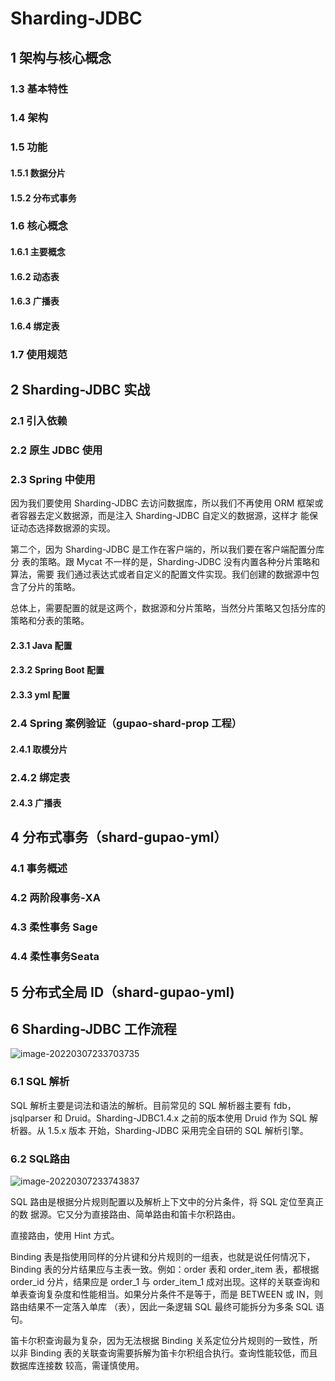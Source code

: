 # Sharding-JDBC



## 1 架构与核心概念

### 1.3 基本特性

### 1.4 架构

### 1.5 功能

#### 1.5.1 数据分片

#### 1.5.2 分布式事务

### 1.6 核心概念

#### 1.6.1 主要概念

#### 1.6.2 动态表

#### 1.6.3 广播表

#### 1.6.4 绑定表

### 1.7 使用规范

## 2 Sharding-JDBC 实战

### 2.1 引入依赖

### 2.2 原生 JDBC 使用

### 2.3 Spring 中使用

因为我们要使用 Sharding-JDBC 去访问数据库，所以我们不再使用 ORM 框架或者容器去定义数据源，而是注入 Sharding-JDBC 自定义的数据源，这样才 能保证动态选择数据源的实现。 

第二个，因为 Sharding-JDBC 是工作在客户端的，所以我们要在客户端配置分库分 表的策略。跟 Mycat 不一样的是，Sharding-JDBC 没有内置各种分片策略和算法，需要 我们通过表达式或者自定义的配置文件实现。我们创建的数据源中包含了分片的策略。 

总体上，需要配置的就是这两个，数据源和分片策略，当然分片策略又包括分库的策略和分表的策略。

#### 2.3.1 Java 配置

#### 2.3.2 Spring Boot 配置

#### 2.3.3 yml 配置

### 2.4 Spring 案例验证（gupao-shard-prop 工程）

#### 2.4.1 取模分片

### 2.4.2 绑定表

#### 2.4.3 广播表

## 4 分布式事务（shard-gupao-yml）

### 4.1 事务概述

###  4.2 两阶段事务-XA

### 4.3 柔性事务 Sage

### 4.4 柔性事务Seata

## 5 分布式全局 ID（shard-gupao-yml)

## 6 Sharding-JDBC 工作流程

![image-20220307233703735](https://gitee.com/forge-logic/images-lib/raw/master/img/image-20220307233703735.png)

### 6.1 SQL 解析

SQL 解析主要是词法和语法的解析。目前常见的 SQL 解析器主要有 fdb，jsqlparser 和 Druid。Sharding-JDBC1.4.x 之前的版本使用 Druid 作为 SQL 解析器。从 1.5.x 版本 开始，Sharding-JDBC 采用完全自研的 SQL 解析引擎。

### 6.2 SQL路由

![image-20220307233743837](https://gitee.com/forge-logic/images-lib/raw/master/img/image-20220307233743837.png)

SQL 路由是根据分片规则配置以及解析上下文中的分片条件，将 SQL 定位至真正的数 据源。它又分为直接路由、简单路由和笛卡尔积路由。 

直接路由，使用 Hint 方式。 

Binding 表是指使用同样的分片键和分片规则的一组表，也就是说任何情况下， Binding 表的分片结果应与主表一致。例如：order 表和 order_item 表，都根据 order_id 分片，结果应是 order_1 与 order_item_1 成对出现。这样的关联查询和单表查询复杂度和性能相当。如果分片条件不是等于，而是 BETWEEN 或 IN，则路由结果不一定落入单库 （表），因此一条逻辑 SQL 最终可能拆分为多条 SQL 语句。

笛卡尔积查询最为复杂，因为无法根据 Binding 关系定位分片规则的一致性，所以非 Binding 表的关联查询需要拆解为笛卡尔积组合执行。查询性能较低，而且数据库连接数 较高，需谨慎使用。
